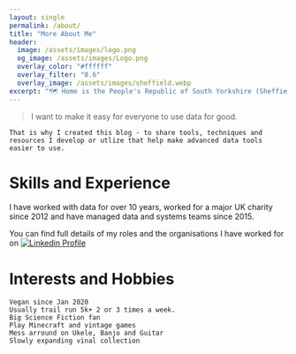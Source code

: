 ```yaml
---
layout: single
permalink: /about/
title: "More About Me"
header:
  image: /assets/images/logo.png
  og_image: /assets/images/Logo.png
  overlay_color: "#ffffff"
  overlay_filter: "0.6"
  overlay_image: /assets/images/sheffield.webp
excerpt: "🗺 Home is the People's Republic of South Yorkshire (Sheffield)"
---
```

> I want to make it easy for everyone to use data for good.

`That is why I created this blog - to share tools, techniques and resources I develop or utlize that help make advanced data tools easier to use.`

# Skills and Experience

I have worked with data for over 10 years, worked for a major UK charity since 2012 and have managed data and systems teams since 2015.

You can find full details of my roles and the organisations I have worked for on [![Linkedin Profile](https://img.shields.io/badge/linkedin-%230077B5.svg?style=for-the-badge&logo=linkedin&logoColor=white)](https://www.linkedin.com/in/drdataanalysis)

# Interests and Hobbies  
<i class="fas fa-seedling" aria-hidden="true"></i> 
`Vegan since Jan 2020`
<br>
<i class="fas fa-running" aria-hidden="true"></i> 
`Usually trail run 5k+ 2 or 3 times a week.`
<br>
<i class="far fa-hand-spock" aria-hidden="true"></i> 
`Big Science Fiction fan`
<br>
<i class="fas fa-gamepad" aria-hidden="true"></i>
`Play Minecraft and vintage games`
<br>
<i class="fas fa-guitar" aria-hidden="true"></i>
`Mess arround on Ukele, Banjo and Guitar`
<br>
<i class="fas fa-record-vinyl" aria-hidden="true"></i>
`Slowly expanding vinal collection`